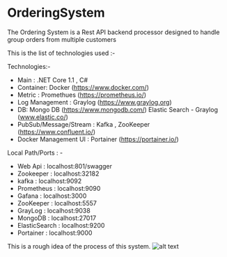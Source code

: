 # OrderingSystem

The Ordering System is a Rest API backend processor 
designed to handle group orders from multiple customers

This is the list of technologies used :- 

Technologies:-

- Main : .NET Core 1.1 , C#
- Container: Docker (https://www.docker.com/)
- Metric : Promethues (https://prometheus.io/)
- Log Management : Graylog (https://www.graylog.org)
- DB: Mongo DB  (https://www.mongodb.com/)
      Elastic Search - Graylog  (www.elastic.co/)
- PubSub/Message/Stream : Kafka , ZooKeeper (https://www.confluent.io/)
- Docker Management UI : Portainer (https://portainer.io/)

Local Path/Ports : -

- Web Api : localhost:801/swagger
- Zookeeper : localhost:32182
- kafka : localhost:9092
- Prometheus : localhost:9090
- Gafana : localhost:3000
- ZooKeeper : localhost:5557
- GrayLog : localhost:9038
- MongoDB : localhost:27017
- ElasticSearch : localhost:9200
- Portainer : localhost:9000

This is a rough idea of the process of this system.
![alt text](http://www.codedsphere.com/wp-content/uploads/2017/08/GONSystems.png)
